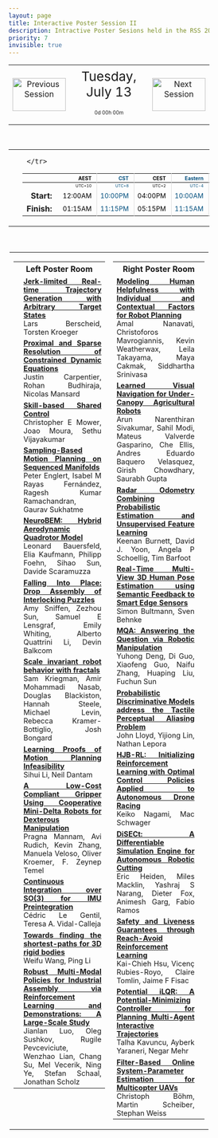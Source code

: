 ```yaml
---
layout: page
title: Interactive Poster Session II
description: Intractive Poster Sesions held in the RSS 2021 gather.town space
priority: 7
invisible: true
---
```

<head>
<style>
* {
  box-sizing: border-box;
}

#myInput {
  background-position: 10px 10px;
  background-repeat: no-repeat;
  width: 100%;
  font-size: 100%;
  padding: 12px 20px 12px 40px;
  border: 1px solid #ddd;
  margin-bottom: 12px;
}

#myTable, #myTableA {
  border-collapse: collapse;
  width: 100%;
  border: 1px solid #ddd;
  font-size: 100%;
}

#myTable th, #myTable td, #myTableA th, #myTableA td {
  text-align: left;
  padding: 12px;
}

#myTable tr, #myTableA tr {
  border-bottom: 1px solid #ddd;
}

#myTable tr.header, #myTable tr:hover, #myTableA tr.header, #myTableA tr:hover {
  background-color: #f1f1f1;
}


#eventcounter1 a {
    font-size: 12px;
    color: #ffffff;
    display: block;
}

#eventcounter1 a:hover {
    text-decoration: none;
}

#eventcounter2 a {
    font-size: 12px;
    color: #ffffff;
    display: block;
}

#eventcounter2 a:hover {
    text-decoration: none;
}

</style>
</head>

<table width="100%"><tr>
<td style="width: 15%; text-align: center;"><a href="{{ site.baseurl }}/program/posters1/">
<img src="{{ site.baseurl }}/images/previous_icon.png"
       alt="Previous Session" width = "107"  height = "66"/> 
</a> </td>
<td width="60%" height="120px;">
<center><span  style="font-size:26px; vertical-align: top; ">Tuesday, July 13</span></center><br><p style="text-align: center; font-size: 10px; margin-top: 0px;" id="eventcounter1"><a>0d 00h 00m</a></p>
</td>
<td style="width: 15%; text-align: center;"><a href="{{ site.baseurl }}/program/posters3/">
<img src="{{ site.baseurl }}/images/next_icon.png"
       alt="Next Session" width = "107"  height = "66"/> 
</a> </td>
</tr>
</table>


<br>


<table width="100%"><tr><td width="15%">&nbsp;</td><td>
 <table width="100%">
  <thead>
  <tr><th></th> 
   <th style="font-size: 10px; color:#000000; text-align:right; border-right: solid #dddddd 1px; padding-right: 10px;">AEST</th>
 <th style="font-size: 10px; color:#004e7d; text-align:right; border-right: solid #dddddd 1px; padding-right: 10px;">CST</th>
 <th style="font-size: 10px; color:#000000; text-align:right; border-right: solid #dddddd 1px; padding-right: 10px;">CEST</th>
 <th style="font-size: 10px; color:#004e7d; text-align:right; border-right: solid #dddddd 1px; padding-right: 10px;">Eastern</th>
 <th style="font-size: 10px; color:#000000; text-align:right; border-right: solid #dddddd 1px; padding-right: 10px;">Pacific</th>
 
     </tr>
</thead>

<tr><td></td>
    <td style="font-size: 8px; color:#000000; text-align:right; border-right: solid #dddddd 1px; padding-right: 10px; padding-bottom: 3px;"> UTC+10</td>
  <td style="font-size: 8px; color:#004e7d; text-align:right; border-right: solid #dddddd 1px; padding-right: 10px; padding-bottom: 3px;"> UTC+8</td>
  <td style="font-size: 8px; color:#000000; text-align:right; border-right: solid #dddddd 1px; padding-right: 10px; padding-bottom: 3px;"> UTC+2</td>
  <td style="font-size: 8px; color:#004e7d; text-align:right; border-right: solid #dddddd 1px; padding-right: 10px; padding-bottom: 3px;"> UTC-4</td>
  <td style="font-size: 8px; color:#000000; text-align:right; border-right: solid #dddddd 1px; padding-right: 10px; padding-bottom: 3px;"> UTC-7</td>

</tr>
  <tr><td style="text-align:right; font-weight:bold; padding-right:15px;">Start: </td>
 <td style="font-size: 13px; color:#000000; text-align:right; border-right: solid #dddddd 1px; padding-right: 10px;">12:00AM</td>
 <td style="font-size: 13px; color:#004e7d; text-align:right; border-right: solid #dddddd 1px; padding-right: 10px;">10:00PM</td>
 <td style="font-size: 13px; color:#000000; text-align:right; border-right: solid #dddddd 1px; padding-right: 10px;">04:00PM</td>
 <td style="font-size: 13px; color:#004e7d; text-align:right; border-right: solid #dddddd 1px; padding-right: 10px;">10:00AM</td>
 <td style="font-size: 13px; color:#000000; text-align:right; border-right: solid #dddddd 1px; padding-right: 10px;">07:00AM</td>
</tr>
<tr><td style="text-align:right; font-weight:bold; padding-right:15px;">Finish: </td>
 <td style="font-size: 13px; color:#000000; text-align:right; border-right: solid #dddddd 1px; padding-right: 10px;">01:15AM</td>
 <td style="font-size: 13px; color:#004e7d; text-align:right; border-right: solid #dddddd 1px; padding-right: 10px;">11:15PM</td>
 <td style="font-size: 13px; color:#000000; text-align:right; border-right: solid #dddddd 1px; padding-right: 10px;">05:15PM</td>
 <td style="font-size: 13px; color:#004e7d; text-align:right; border-right: solid #dddddd 1px; padding-right: 10px;">11:15AM</td>
 <td style="font-size: 13px; color:#000000; text-align:right; border-right: solid #dddddd 1px; padding-right: 10px;">08:15AM</td>
</tr>
</table> 
</td><td width="15%">&nbsp;</td> </tr></table> 
 <br> 
 <table style="padding:2px;" id="side-by-side">
<tr>
<td style="vertical-align: top;" width="50%">
<table id="myTable">
<tr class="toprowHeader"><th colspan="2"><center>Left Poster Room</center></th></tr><tr class="stdrow"> <td  style="font-size:80%; text-align:center;"><br></td>
 <td width="95%" style="font-size: 90%; text-align: justify;"> <a href="{{ '/program/papers/015/' | absolute_url }}"><b>Jerk-limited Real-time Trajectory Generation with Arbitrary Target States</b></a><br>Lars Berscheid, Torsten Kroeger</td>
 </tr><tr class="stdrow"> <td  style="font-size:80%; text-align:center;"><br></td>
 <td width="95%" style="font-size: 90%; text-align: justify;"> <a href="{{ '/program/papers/017/' | absolute_url }}"><b>Proximal and Sparse Resolution of Constrained Dynamic Equations</b></a><br>Justin Carpentier, Rohan Budhiraja, Nicolas Mansard</td>
 </tr><tr class="stdrow"> <td  style="font-size:80%; text-align:center;"><br></td>
 <td width="95%" style="font-size: 90%; text-align: justify;"> <a href="{{ '/program/papers/028/' | absolute_url }}"><b>Skill-based Shared Control</b></a><br>Christopher E Mower, Joao Moura, Sethu Vijayakumar</td>
 </tr><tr class="stdrow"> <td  style="font-size:80%; text-align:center;"><br></td>
 <td width="95%" style="font-size: 90%; text-align: justify;"> <a href="{{ '/program/papers/039/' | absolute_url }}"><b>Sampling-Based Motion Planning on Sequenced Manifolds</b></a><br>Peter Englert, Isabel M Rayas Fernández, Ragesh Kumar Ramachandran, Gaurav Sukhatme</td>
 </tr><tr class="stdrow"> <td  style="font-size:80%; text-align:center;"><br></td>
 <td width="95%" style="font-size: 90%; text-align: justify;"> <a href="{{ '/program/papers/042/' | absolute_url }}"><b>NeuroBEM: Hybrid Aerodynamic Quadrotor Model</b></a><br>Leonard Bauersfeld, Elia Kaufmann, Philipp Foehn, Sihao Sun, Davide Scaramuzza</td>
 </tr><tr class="stdrow"> <td  style="font-size:80%; text-align:center;"><br></td>
 <td width="95%" style="font-size: 90%; text-align: justify;"> <a href="{{ '/program/papers/055/' | absolute_url }}"><b>Falling Into Place: Drop Assembly of Interlocking Puzzles</b></a><br>Amy Sniffen, Zezhou Sun, Samuel E Lensgraf, Emily Whiting, Alberto Quattrini Li, Devin Balkcom</td>
 </tr><tr class="stdrow"> <td  style="font-size:80%; text-align:center;"><br></td>
 <td width="95%" style="font-size: 90%; text-align: justify;"> <a href="{{ '/program/papers/059/' | absolute_url }}"><b>Scale invariant robot behavior with fractals</b></a><br>Sam Kriegman, Amir Mohammadi Nasab, Douglas Blackiston, Hannah Steele, Michael Levin, Rebecca Kramer-Bottiglio, Josh Bongard</td>
 </tr><tr class="stdrow"> <td  style="font-size:80%; text-align:center;"><br></td>
 <td width="95%" style="font-size: 90%; text-align: justify;"> <a href="{{ '/program/papers/064/' | absolute_url }}"><b>Learning Proofs of Motion Planning Infeasibility</b></a><br>Sihui Li, Neil Dantam</td>
 </tr><tr class="stdrow"> <td  style="font-size:80%; text-align:center;"><br></td>
 <td width="95%" style="font-size: 90%; text-align: justify;"> <a href="{{ '/program/papers/076/' | absolute_url }}"><b>A Low-Cost Compliant Gripper Using Cooperative Mini-Delta Robots for Dexterous Manipulation</b></a><br>Pragna Mannam, Avi Rudich, Kevin Zhang, Manuela Veloso, Oliver Kroemer, F. Zeynep Temel</td>
 </tr><tr class="stdrow"> <td  style="font-size:80%; text-align:center;"><br></td>
 <td width="95%" style="font-size: 90%; text-align: justify;"> <a href="{{ '/program/papers/078/' | absolute_url }}"><b>Continuous Integration over SO(3) for IMU Preintegration</b></a><br>Cédric Le Gentil, Teresa A. Vidal-Calleja</td>
 </tr><tr class="stdrow"> <td  style="font-size:80%; text-align:center;"><br></td>
 <td width="95%" style="font-size: 90%; text-align: justify;"> <a href="{{ '/program/papers/085/' | absolute_url }}"><b>Towards finding the shortest-paths for 3D rigid bodies</b></a><br>Weifu Wang, Ping Li</td>
 </tr><tr class="stdrow"> <td  style="font-size:80%; text-align:center;"><br></td>
 <td width="95%" style="font-size: 90%; text-align: justify;"> <a href="{{ '/program/papers/088/' | absolute_url }}"><b>Robust Multi-Modal Policies for Industrial Assembly via Reinforcement Learning and Demonstrations: A Large-Scale Study</b></a><br>Jianlan Luo, Oleg Sushkov, Rugile Pevceviciute, Wenzhao Lian, Chang Su, Mel Vecerik, Ning Ye, Stefan Schaal, Jonathan Scholz</td>
 </tr></table></td>

<td style="vertical-align: top;" width="50%">
<table id="myTableA">
<tr class="toprowHeader"><th colspan="2"><center>Right Poster Room</center></th></tr><tr class="stdrow"> <td width="95%" style="font-size: 90%; text-align: justify;"> <a href="{{ '/program/papers/016/' | absolute_url }}"><b>Modeling Human Helpfulness with Individual and Contextual Factors for Robot Planning</b></a><br>Amal Nanavati, Christoforos Mavrogiannis, Kevin Weatherwax, Leila Takayama, Maya Cakmak, Siddhartha Srinivasa</td>
 <td  style="font-size:80%; text-align:center;"><br></td>
 </tr><tr class="stdrow"> <td width="95%" style="font-size: 90%; text-align: justify;"> <a href="{{ '/program/papers/019/' | absolute_url }}"><b>Learned Visual Navigation for Under-Canopy Agricultural Robots</b></a><br>Arun Narenthiran Sivakumar, Sahil Modi, Mateus Valverde Gasparino, Che Ellis, Andres Eduardo Baquero Velasquez, Girish Chowdhary, Saurabh Gupta</td>
 <td  style="font-size:80%; text-align:center;"><br></td>
 </tr><tr class="stdrow"> <td width="95%" style="font-size: 90%; text-align: justify;"> <a href="{{ '/program/papers/029/' | absolute_url }}"><b>Radar Odometry Combining Probabilistic Estimation and Unsupervised Feature Learning</b></a><br>Keenan Burnett, David J. Yoon, Angela P Schoellig, Tim Barfoot</td>
 <td  style="font-size:80%; text-align:center;"><br></td>
 </tr><tr class="stdrow"> <td width="95%" style="font-size: 90%; text-align: justify;"> <a href="{{ '/program/papers/040/' | absolute_url }}"><b>Real-Time Multi-View 3D Human Pose Estimation using Semantic Feedback to Smart Edge Sensors</b></a><br>Simon Bultmann, Sven Behnke</td>
 <td  style="font-size:80%; text-align:center;"><br></td>
 </tr><tr class="stdrow"> <td width="95%" style="font-size: 90%; text-align: justify;"> <a href="{{ '/program/papers/044/' | absolute_url }}"><b>MQA: Answering the Question via Robotic Manipulation</b></a><br>Yuhong Deng, Di Guo, Xiaofeng Guo, Naifu Zhang, Huaping Liu, Fuchun Sun</td>
 <td  style="font-size:80%; text-align:center;"><br></td>
 </tr><tr class="stdrow"> <td width="95%" style="font-size: 90%; text-align: justify;"> <a href="{{ '/program/papers/057/' | absolute_url }}"><b>Probabilistic Discriminative Models address the Tactile Perceptual Aliasing Problem</b></a><br>John Lloyd, Yijiong Lin, Nathan Lepora</td>
 <td  style="font-size:80%; text-align:center;"><br></td>
 </tr><tr class="stdrow"> <td width="95%" style="font-size: 90%; text-align: justify;"> <a href="{{ '/program/papers/062/' | absolute_url }}"><b>HJB-RL: Initializing Reinforcement Learning with Optimal Control Policies Applied to Autonomous Drone Racing</b></a><br>Keiko Nagami, Mac Schwager</td>
 <td  style="font-size:80%; text-align:center;"><br></td>
 </tr><tr class="stdrow"> <td width="95%" style="font-size: 90%; text-align: justify;"> <a href="{{ '/program/papers/067/' | absolute_url }}"><b>DiSECt: A Differentiable Simulation Engine for Autonomous Robotic Cutting</b></a><br>Eric Heiden, Miles Macklin, Yashraj S Narang, Dieter Fox, Animesh Garg, Fabio Ramos</td>
 <td  style="font-size:80%; text-align:center;"><br></td>
 </tr><tr class="stdrow"> <td width="95%" style="font-size: 90%; text-align: justify;"> <a href="{{ '/program/papers/077/' | absolute_url }}"><b>Safety and Liveness Guarantees through Reach-Avoid Reinforcement Learning</b></a><br>Kai-Chieh Hsu, Vicenç Rubies-Royo, Claire Tomlin, Jaime F Fisac</td>
 <td  style="font-size:80%; text-align:center;"><br></td>
 </tr><tr class="stdrow"> <td width="95%" style="font-size: 90%; text-align: justify;"> <a href="{{ '/program/papers/084/' | absolute_url }}"><b>Potential iLQR: A Potential-Minimizing Controller for Planning Multi-Agent Interactive Trajectories</b></a><br>Talha Kavuncu, Ayberk Yaraneri, Negar Mehr</td>
 <td  style="font-size:80%; text-align:center;"><br></td>
 </tr><tr class="stdrow"> <td width="95%" style="font-size: 90%; text-align: justify;"> <a href="{{ '/program/papers/087/' | absolute_url }}"><b>Filter-Based Online System-Parameter Estimation for Multicopter UAVs</b></a><br>Christoph Böhm, Martin Scheiber, Stephan Weiss</td>
 <td  style="font-size:80%; text-align:center;"><br></td>
 </tr></table></td>

</tr>
</table>

<br>
&nbsp;<br>

<script>
var startDate1 = new Date("2021-07-13 07:00:00 UTC-0700").getTime();
var finDate1 = new Date("2021-07-13 08:15:00 UTC-0700").getTime();

// Update the count down every 1 second
var x1 = function() {

  // Get today's date and time
  var now1 = new Date().getTime();
    
  var distToStart1 = startDate1 - now1;
  if (distToStart1 > 0) {

      var days = Math.floor(distToStart1 / (1000 * 60 * 60 * 24));
      var hours = Math.floor((distToStart1 % (1000 * 60 * 60 * 24)) / (1000 * 60 * 60));
      var minutes = Math.floor((distToStart1 % (1000 * 60 * 60)) / (1000 * 60));
   
      document.getElementById("eventcounter1").innerHTML = "<a><span style='color: #aaaaaa;'>" + days + "d " + hours + "h " + minutes + "m</span></a>" ;
      setTimeout(x1, 5000); 
    
  } else {

        var distToEnd1 = finDate1 - now1;

        if (distToEnd1 > 0) {
            document.getElementById("eventcounter1").innerHTML = '<img src="{{ site.baseurl }}/images/live-icon-small.gif" alt="Event is Live" width="64" height=17"><a><span style="color: #ffaaaa;">'+ distToEnd1 +'</span></a> ';
            setTimeout(x1, 30000); 
        }
        else
        { 
            document.getElementById("eventcounter1").innerHTML = "<a><span style='color: #aaaaaa;'>Now concluded</span></a>";
        }
  }
};

setTimeout(x1,0);
</script>

    